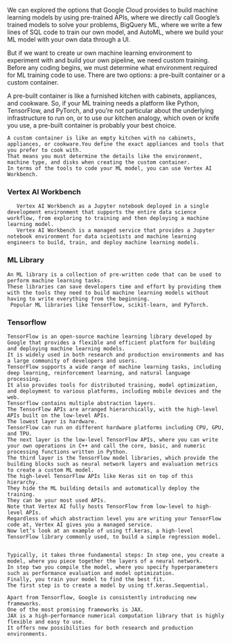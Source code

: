 We can explored the options that Google Cloud provides to build machine learning models by using pre-trained APIs,
where we directly call Google’s trained models to solve your problems, BigQuery ML, where we write a few lines of SQL
code to train our own model, and AutoML,
where we build your ML model with your own data through a UI.

But if we want to create ur own machine learning environment to experiment with and build your own pipeline, we need
custom training.
Before any coding begins, we must determine what environment required for ML training code to use.
There are two options: a pre-built container or a custom container.

A pre-built container is like a furnished kitchen with cabinets, appliances, and cookware.
So, if your ML training needs a platform like Python, TensorFlow, and PyTorch, and you’re not particular about the
underlying infrastructure to run on, or to use our kitchen analogy, which oven or knife you use, a pre-built container
is probably your best choice.

    A custom container is like an empty kitchen with no cabinets, appliances, or cookware.You define the exact appliances and tools that you prefer to cook with.
    That means you must determine the details like the environment, machine type, and disks when creating the custom container.
    In terms of the tools to code your ML model, you can use Vertex AI Workbench.

### Vertex AI Workbench

       Vertex AI Workbench as a Jupyter notebook deployed in a single development environment that supports the entire data science workflow, from exploring to training and then deploying a machine learning model.
       Vertex AI Workbench is a managed service that provides a Jupyter notebook environment for data scientists and machine learning engineers to build, train, and deploy machine learning models.

### ML Library

    An ML library is a collection of pre-written code that can be used to perform machine learning tasks.
    These libraries can save developers time and effort by providing them with the tools they need to build machine learning models without having to write everything from the beginning.
     Popular ML libraries like TensorFlow, scikit-learn, and PyTorch.

### Tensorflow

    TensorFlow is an open-source machine learning library developed by Google that provides a flexible and efficient platform for building and deploying machine learning models.
    It is widely used in both research and production environments and has a large community of developers and users.
    TensorFlow supports a wide range of machine learning tasks, including deep learning, reinforcement learning, and natural language processing.
    It also provides tools for distributed training, model optimization, and deployment to various platforms, including mobile devices and the web.
    Tensorflow contains multiple abstraction layers.
    The TensorFlow APIs are arranged hierarchically, with the high-level APIs built on the low-level APIs.
    The lowest layer is hardware.
    TensorFlow can run on different hardware platforms including CPU, GPU, and TPU.
    The next layer is the low-level TensorFlow APIs, where you can write your own operations in C++ and call the core, basic, and numeric processing functions written in Python.
    The third layer is the TensorFlow model libraries, which provide the building blocks such as neural network layers and evaluation metrics to create a custom ML model.
    The high-level TensorFlow APIs like Keras sit on top of this hierarchy.
    They hide the ML building details and automatically deploy the training.
    They can be your most used APIs.
    Note that Vertex AI fully hosts TensorFlow from low-level to high-level APIs.
    Regardless of which abstraction level you are writing your TensorFlow code at, Vertex AI gives you a managed service.
    Now let’s look at an example of using tf.keras, a high-level TensorFlow library commonly used, to build a simple regression model.

    
    Typically, it takes three fundamental steps: In step one, you create a model, where you piece together the layers of a neural network.
    In step two you compile the model, where you specify hyperparameters such as performance evaluation and model optimization.
    Finally, you train your model to find the best fit.
    The first step is to create a model by using tf.keras.Sequential.

    Apart from Tensorflow, Google is consistently introducing new frameworks.
    One of the most promising frameworks is JAX.
    JAX is a high-performance numerical computation library that is highly flexible and easy to use.
    It offers new possibilities for both research and production environments.
    


     
